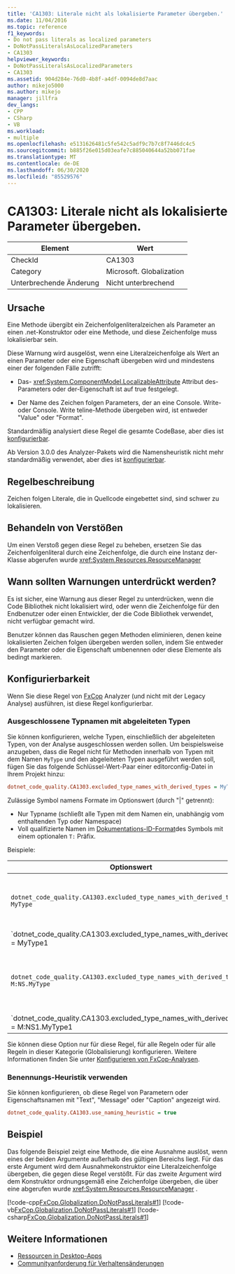 ```yaml
---
title: 'CA1303: Literale nicht als lokalisierte Parameter übergeben.'
ms.date: 11/04/2016
ms.topic: reference
f1_keywords:
- Do not pass literals as localized parameters
- DoNotPassLiteralsAsLocalizedParameters
- CA1303
helpviewer_keywords:
- DoNotPassLiteralsAsLocalizedParameters
- CA1303
ms.assetid: 904d284e-76d0-4b8f-a4df-0094de8d7aac
author: mikejo5000
ms.author: mikejo
manager: jillfra
dev_langs:
- CPP
- CSharp
- VB
ms.workload:
- multiple
ms.openlocfilehash: e5131626481c5fe542c5adf9c7b7c8f7446dc4c5
ms.sourcegitcommit: b885f26e015d03eafe7c885040644a52bb071fae
ms.translationtype: MT
ms.contentlocale: de-DE
ms.lasthandoff: 06/30/2020
ms.locfileid: "85529576"
---
```

# <a name="ca1303-do-not-pass-literals-as-localized-parameters"></a>CA1303: Literale nicht als lokalisierte Parameter übergeben.

|Element|Wert|
|-|-|
|CheckId|CA1303|
|Category|Microsoft. Globalization|
|Unterbrechende Änderung|Nicht unterbrechend|

## <a name="cause"></a>Ursache

Eine Methode übergibt ein Zeichenfolgenliteralzeichen als Parameter an einen .net-Konstruktor oder eine Methode, und diese Zeichenfolge muss lokalisierbar sein.

Diese Warnung wird ausgelöst, wenn eine Literalzeichenfolge als Wert an einen Parameter oder eine Eigenschaft übergeben wird und mindestens einer der folgenden Fälle zutrifft:

- Das- <xref:System.ComponentModel.LocalizableAttribute> Attribut des-Parameters oder der-Eigenschaft ist auf true festgelegt.

- Der Name des Zeichen folgen Parameters, der an eine Console. Write-oder Console. Write teline-Methode übergeben wird, ist entweder "Value" oder "Format".

Standardmäßig analysiert diese Regel die gesamte CodeBase, aber dies ist [konfigurierbar](#excluded-type-names-with-derived-types).

Ab Version 3.0.0 des Analyzer-Pakets wird die Namensheuristik nicht mehr standardmäßig verwendet, aber dies ist [konfigurierbar](#use-naming-heuristic).

## <a name="rule-description"></a>Regelbeschreibung

Zeichen folgen Literale, die in Quellcode eingebettet sind, sind schwer zu lokalisieren.

## <a name="how-to-fix-violations"></a>Behandeln von Verstößen

Um einen Verstoß gegen diese Regel zu beheben, ersetzen Sie das Zeichenfolgenliteral durch eine Zeichenfolge, die durch eine Instanz der-Klasse abgerufen wurde <xref:System.Resources.ResourceManager>

## <a name="when-to-suppress-warnings"></a>Wann sollten Warnungen unterdrückt werden?

Es ist sicher, eine Warnung aus dieser Regel zu unterdrücken, wenn die Code Bibliothek nicht lokalisiert wird, oder wenn die Zeichenfolge für den Endbenutzer oder einen Entwickler, der die Code Bibliothek verwendet, nicht verfügbar gemacht wird.

Benutzer können das Rauschen gegen Methoden eliminieren, denen keine lokalisierten Zeichen folgen übergeben werden sollen, indem Sie entweder den Parameter oder die Eigenschaft umbenennen oder diese Elemente als bedingt markieren.

## <a name="configurability"></a>Konfigurierbarkeit

Wenn Sie diese Regel von [FxCop](install-fxcop-analyzers.md) Analyzer (und nicht mit der Legacy Analyse) ausführen, ist diese Regel konfigurierbar.

### <a name="excluded-type-names-with-derived-types"></a>Ausgeschlossene Typnamen mit abgeleiteten Typen

Sie können konfigurieren, welche Typen, einschließlich der abgeleiteten Typen, von der Analyse ausgeschlossen werden sollen. Um beispielsweise anzugeben, dass die Regel nicht für Methoden innerhalb von Typen mit dem Namen `MyType` und den abgeleiteten Typen ausgeführt werden soll, fügen Sie das folgende Schlüssel-Wert-Paar einer editorconfig-Datei in Ihrem Projekt hinzu:

```ini
dotnet_code_quality.CA1303.excluded_type_names_with_derived_types = MyType
```

Zulässige Symbol namens Formate im Optionswert (durch "|" getrennt):

- Nur Typname (schließt alle Typen mit dem Namen ein, unabhängig vom enthaltenden Typ oder Namespace)
- Voll qualifizierte Namen im [Dokumentations-ID-Format](https://github.com/dotnet/csharplang/blob/master/spec/documentation-comments.md#id-string-format)des Symbols mit einem optionalen `T:` Präfix.

Beispiele:

| Optionswert | Zusammenfassung |
| --- | --- |
|`dotnet_code_quality.CA1303.excluded_type_names_with_derived_types = MyType` | Entspricht allen Typen mit dem Namen "MyType" und allen abgeleiteten Typen in der Kompilierung.
|`dotnet_code_quality.CA1303.excluded_type_names_with_derived_types = MyType1|MyType2` | Entspricht allen Typen mit dem Namen "MyType1" oder "MyType2" und allen abgeleiteten Typen in der Kompilierung.
|`dotnet_code_quality.CA1303.excluded_type_names_with_derived_types = M:NS.MyType` | Entspricht dem spezifischen Typ "MyType" mit dem angegebenen voll qualifizierten Namen und allen abgeleiteten Typen.
|`dotnet_code_quality.CA1303.excluded_type_names_with_derived_types = M:NS1.MyType1|M:NS2.MyType2` | Entspricht den spezifischen Typen "MyType1" und "MyType2" mit den jeweiligen voll qualifizierten Namen und allen abgeleiteten Typen.

Sie können diese Option nur für diese Regel, für alle Regeln oder für alle Regeln in dieser Kategorie (Globalisierung) konfigurieren. Weitere Informationen finden Sie unter [Konfigurieren von FxCop-Analysen](configure-fxcop-analyzers.md).

### <a name="use-naming-heuristic"></a>Benennungs-Heuristik verwenden

Sie können konfigurieren, ob diese Regel von Parametern oder Eigenschaftsnamen mit "Text", "Message" oder "Caption" angezeigt wird.

```ini
dotnet_code_quality.CA1303.use_naming_heuristic = true
```

## <a name="example"></a>Beispiel

Das folgende Beispiel zeigt eine Methode, die eine Ausnahme auslöst, wenn eines der beiden Argumente außerhalb des gültigen Bereichs liegt. Für das erste Argument wird dem Ausnahmekonstruktor eine Literalzeichenfolge übergeben, die gegen diese Regel verstößt. Für das zweite Argument wird dem Konstruktor ordnungsgemäß eine Zeichenfolge übergeben, die über eine abgerufen wurde <xref:System.Resources.ResourceManager> .

[!code-cpp[FxCop.Globalization.DoNotPassLiterals#1](../code-quality/codesnippet/CPP/ca1303-do-not-pass-literals-as-localized-parameters_1.cpp)]
[!code-vb[FxCop.Globalization.DoNotPassLiterals#1](../code-quality/codesnippet/VisualBasic/ca1303-do-not-pass-literals-as-localized-parameters_1.vb)]
[!code-csharp[FxCop.Globalization.DoNotPassLiterals#1](../code-quality/codesnippet/CSharp/ca1303-do-not-pass-literals-as-localized-parameters_1.cs)]

## <a name="see-also"></a>Weitere Informationen

- [Ressourcen in Desktop-Apps](/dotnet/framework/resources/index)
- [Communityanforderung für Verhaltensänderungen](https://github.com/dotnet/roslyn-analyzers/issues/2933)
